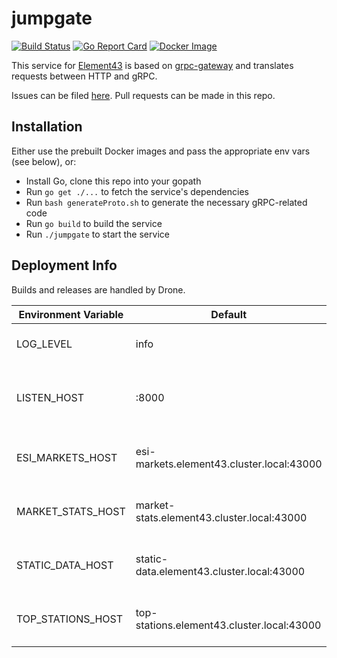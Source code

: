 # jumpgate
[![Build Status](https://drone.element-43.com/api/badges/EVE-Tools/jumpgate/status.svg)](https://drone.element-43.com/EVE-Tools/jumpgate) [![Go Report Card](https://goreportcard.com/badge/github.com/EVE-Tools/jumpgate)](https://goreportcard.com/report/github.com/EVE-Tools/jumpgate) [![Docker Image](https://images.microbadger.com/badges/image/evetools/jumpgate.svg)](https://microbadger.com/images/evetools/jumpgate)

This service for [Element43](https://element-43.com) is based on [grpc-gateway](https://github.com/grpc-ecosystem/grpc-gateway) and translates requests between HTTP and gRPC.

Issues can be filed [here](https://github.com/EVE-Tools/element43). Pull requests can be made in this repo.

## Installation
Either use the prebuilt Docker images and pass the appropriate env vars (see below), or:

* Install Go, clone this repo into your gopath
* Run `go get ./...` to fetch the service's dependencies
* Run `bash generateProto.sh` to generate the necessary gRPC-related code
* Run `go build` to build the service
* Run `./jumpgate` to start the service

## Deployment Info
Builds and releases are handled by Drone.

Environment Variable | Default | Description
--- | --- | ---
LOG_LEVEL | info | The service's log level
LISTEN_HOST | :8000 | The host/port jumpgate will listen on
ESI_MARKETS_HOST | esi-markets.element43.cluster.local:43000 | Location of the ESI markets service
MARKET_STATS_HOST | market-stats.element43.cluster.local:43000 | Location of the market statistics service
STATIC_DATA_HOST | static-data.element43.cluster.local:43000 | Location of the static data service
TOP_STATIONS_HOST | top-stations.element43.cluster.local:43000 | Location of the top stations service